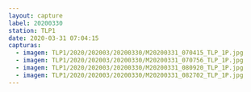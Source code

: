 ```yaml
---
layout: capture
label: 20200330
station: TLP1
date: 2020-03-31 07:04:15
capturas:
  - imagem: TLP1/2020/202003/20200330/M20200331_070415_TLP_1P.jpg
  - imagem: TLP1/2020/202003/20200330/M20200331_070756_TLP_1P.jpg
  - imagem: TLP1/2020/202003/20200330/M20200331_080920_TLP_1P.jpg
  - imagem: TLP1/2020/202003/20200330/M20200331_082702_TLP_1P.jpg
---
```

